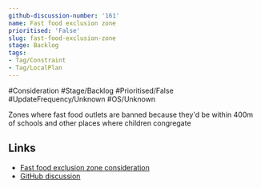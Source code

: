 ```yaml
---
github-discussion-number: '161'
name: Fast food exclusion zone
prioritised: 'False'
slug: fast-food-exclusion-zone
stage: Backlog
tags:
- Tag/Constraint
- Tag/LocalPlan
---
```


#Consideration #Stage/Backlog #Prioritised/False #UpdateFrequency/Unknown #OS/Unknown

Zones where fast food outlets are banned because they'd be within 400m of schools and other places where children congregate

## Links

* [Fast food exclusion zone consideration](https://design.planning.data.gov.uk/planning-consideration/fast-food-exclusion-zone)
* [GitHub discussion](https://github.com/digital-land/data-standards-backlog/discussions/161)